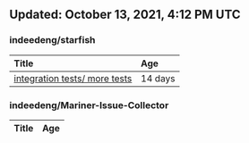 ## Updated: October 13, 2021, 4:12 PM UTC


### indeedeng/starfish
|**Title**|**Age**|
|:----|:----|
|[integration tests/ more tests](https://github.com/indeedeng/starfish/issues/117)|14&nbsp;days|


### indeedeng/Mariner-Issue-Collector
|**Title**|**Age**|
|:----|:----|